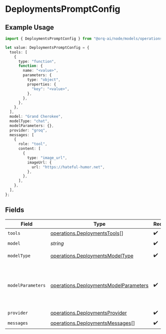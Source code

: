 # DeploymentsPromptConfig

## Example Usage

```typescript
import { DeploymentsPromptConfig } from "@orq-ai/node/models/operations";

let value: DeploymentsPromptConfig = {
  tools: [
    {
      type: "function",
      function: {
        name: "<value>",
        parameters: {
          type: "object",
          properties: {
            "key": "<value>",
          },
        },
      },
    },
  ],
  model: "Grand Cherokee",
  modelType: "chat",
  modelParameters: {},
  provider: "groq",
  messages: [
    {
      role: "tool",
      content: [
        {
          type: "image_url",
          imageUrl: {
            url: "https://hateful-humor.net",
          },
        },
      ],
    },
  ],
};
```

## Fields

| Field                                                                                          | Type                                                                                           | Required                                                                                       | Description                                                                                    |
| ---------------------------------------------------------------------------------------------- | ---------------------------------------------------------------------------------------------- | ---------------------------------------------------------------------------------------------- | ---------------------------------------------------------------------------------------------- |
| `tools`                                                                                        | [operations.DeploymentsTools](../../models/operations/deploymentstools.md)[]                   | :heavy_check_mark:                                                                             | N/A                                                                                            |
| `model`                                                                                        | *string*                                                                                       | :heavy_check_mark:                                                                             | N/A                                                                                            |
| `modelType`                                                                                    | [operations.DeploymentsModelType](../../models/operations/deploymentsmodeltype.md)             | :heavy_check_mark:                                                                             | The type of the model                                                                          |
| `modelParameters`                                                                              | [operations.DeploymentsModelParameters](../../models/operations/deploymentsmodelparameters.md) | :heavy_check_mark:                                                                             | Model Parameters: Not all parameters apply to every model                                      |
| `provider`                                                                                     | [operations.DeploymentsProvider](../../models/operations/deploymentsprovider.md)               | :heavy_check_mark:                                                                             | N/A                                                                                            |
| `messages`                                                                                     | [operations.DeploymentsMessages](../../models/operations/deploymentsmessages.md)[]             | :heavy_check_mark:                                                                             | N/A                                                                                            |